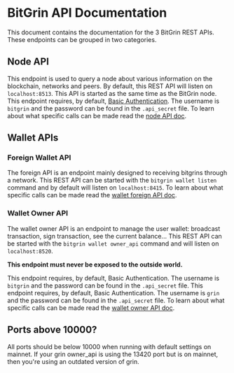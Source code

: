 # BitGrin API Documentation

This document contains the documentation for the 3 BitGrin REST APIs. These endpoints can be grouped in two categories.

## Node API

This endpoint is used to query a node about various information on the blockchain, networks and peers. By default, this REST API will listen on `localhost:8513`. This API is started as the same time as the BitGrin node.
This endpoint requires, by default, [Basic Authentication](https://en.wikipedia.org/wiki/Basic_access_authentication). The username is `bitgrin` and the password can be found in the `.api_secret` file.
To learn about what specific calls can be made read the [node API doc](node_api.md).

## Wallet APIs

### Foreign Wallet API

The foreign API is an endpoint mainly designed to receiving bitgrins through a network. This REST API can be started with the `bitgrin wallet listen` command and by default will listen on `localhost:8415`.
To learn about what specific calls can be made read the [wallet foreign API doc](wallet_foreign_api.md).

### Wallet Owner API

The wallet owner API is an endpoint to manage the user wallet: broadcast transaction, sign transaction, see the current balance... This REST API can be started with the `bitgrin wallet owner_api` command and will listen on `localhost:8520`. 

__This endpoint must **never** be exposed to the outside world.__

This endpoint requires, by default, Basic Authentication. The username is `bitgrin` and the password can be found in the `.api_secret` file.
This endpoint requires, by default, Basic Authentication. The username is `grin` and the password can be found in the `.api_secret` file.
To learn about what specific calls can be made read the [wallet owner API doc](wallet_owner_api.md).

## Ports above 10000?

All ports should be below 10000 when running with default settings on mainnet. If your grin owner_api is using the 13420 port but is on mainnet, then you're using an outdated version of grin.
